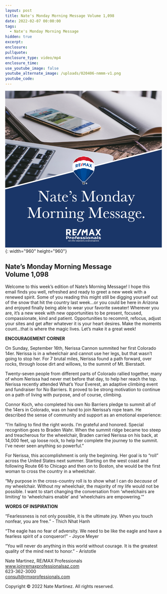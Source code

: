 ```yaml
---
layout: post
title: Nate's Monday Morning Message Volume 1,098
date: 2022-02-07 00:00:00
tags:
  - Nate's Monday Morning Message
hidden: true
excerpt:
enclosure:
pullquote:
enclosure_type: video/mp4
enclosure_time:
use_youtube_image: false
youtube_alternate_image: /uploads/020406-nmmm-v1.png
youtube_code:
---
```

![](/uploads/020406-nmmm-v1-1.png){: width="960" height="960"}

## **Nate’s Monday Morning Message<br>Volume 1,098**

Welcome to this week’s edition of Nate’s Morning Message\! I hope this email finds you well, refreshed and ready to greet a new week with a renewed spirit. Some of you reading this might still be digging yourself out of the snow that hit the country last week…or you could be here in Arizona and enjoyed finally being able to wear your favorite sweater\! Wherever you are, it’s a new week with new opportunities to be present, focused, compassionate, kind and patient. Opportunities to recommit, refocus, adjust your sites and get after whatever it is your heart desires. Make the moments count…that is where the magic lives. Let’s make it a great week\!

**ENCOURAGEMENT CORNER**

On Sunday, September 16th, Nerissa Cannon summited her first Colorado 14er. Nerissa is in a wheelchair and cannot use her legs, but that wasn’t going to stop her. For 7 brutal miles, Nerissa found a path forward, over rocks, through loose dirt and willows, to the summit of Mt. Bierstadt.

Twenty-seven people from different parts of Colorado rallied together, many of whom Nerissa had never met before that day, to help her reach the top. Nerissa recently attended What’s Your Everest, an adaptive climbing event and fundraiser for No Barriers. It proved to be strong motivation to continue on a path of living with purpose, and of course, climbing.

Connor Koch, who completed his own No Barriers pledge to summit all of the 14ers in Colorado, was on hand to join Nerissa’s rope team. He described the sense of community and support as an emotional experience:

“I’m failing to find the right words. I’m grateful and honored. Special recognition goes to Braden Wahr. When the summit ridge became too steep and treacherous for the wheelchair, Braden carried Nerissa on his back, at 14,000 feet, up loose rock, to help her complete the journey to the summit. I’ve never seen anything so powerful.”

For Nerissa, this accomplishment is only the beginning. Her goal is to “roll” across the United States next summer. Starting on the west coast and following Route 66 to Chicago and then on to Boston, she would be the first woman to cross the country in a wheelchair.

“My purpose in the cross-country roll is to show what I can do&nbsp;*because*&nbsp;of my wheelchair. Without my wheelchair, the majority of my life would not be possible. I want to start changing the conversation from ‘wheelchairs are limiting’ to ‘wheelchairs enable’ and ‘wheelchairs are empowering.’”

**WORDS OF INSPIRATION**

“Fearlessness is not only possible, it is the ultimate joy. When you touch nonfear, you are free.” - Thich Nhat Hanh

“The eagle has no fear of adversity. We need to be like the eagle and have a fearless spirit of a conqueror\!” - Joyce Meyer

“You will never do anything in this world without courage. It is the greatest quality of the mind next to honor.” - Aristotle

Nate Martinez, RE/MAX Professionals<br>www.joinremaxprofessionalsaz.com<br>623-362-3000<br>consult@rmxprofessionals.com

Copyright &copy; 2022 Nate Martinez. All rights reserved.
